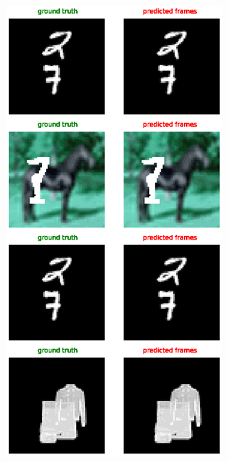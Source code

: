 ![results](mmnist-example.gif) ![results](mmcifar-example.gif) ![results](mmnist-example.gif) ![results](mfmnist-example.gif)

